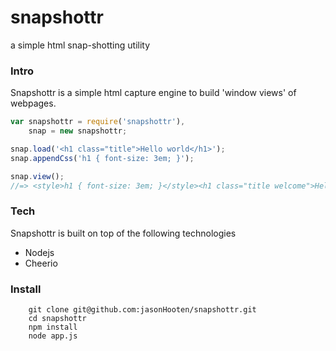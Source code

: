 snapshottr
==========

a simple html snap-shotting utility


### Intro
Snapshottr is a simple html capture engine to build 'window views' of webpages.

```js
var snapshottr = require('snapshottr'),
    snap = new snapshottr;

snap.load('<h1 class="title">Hello world</h1>');
snap.appendCss('h1 { font-size: 3em; }');

snap.view();
//=> <style>h1 { font-size: 3em; }</style><h1 class="title welcome">Hello there!</h1>
```

### Tech
Snapshottr is built on top of the following technologies

* Nodejs
* Cheerio


### Install

```
    git clone git@github.com:jasonHooten/snapshottr.git
    cd snapshottr
    npm install
    node app.js
```

